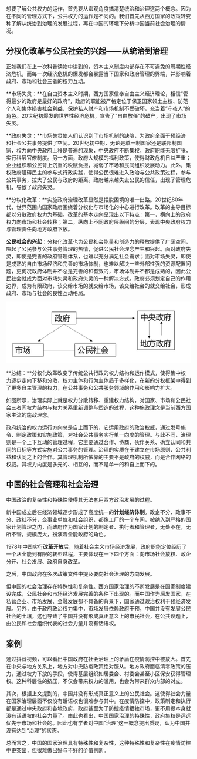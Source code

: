 ​        想要了解公共权力的运作，首先要从宏观角度搞清楚统治和治理这两个概念。因为在不同的管理方式下，公共权力的运作是不同的。我们首先从西方国家的政策转变种了解从统治到治理的发展过程，再在中国的环境下分析中国当前社会治理的情况。

## 分权化改革与公民社会的兴起——从统治到治理

正如我们在上一次科普读物中讲到的，资本主义制度内部存在不可避免的周期性经济危机，而每一次经济危机的爆发都会暴露当下国家和政府管理的弊端，并影响着政府、市场和社会三者的权力互动。

**市场失灵：**在自由资本主义时期，西方国家信奉自由主义经济理论，相信“管得最少的政府是最好的政府”，政府的职能被严格定位于保卫国家领土主权、防范个人和集体损害社会利益、保护私人财产和市场机制不受破坏，充当着“守夜人”的角色。20世纪初爆发的世界性经济危机，宣告了“自由放任”的破产，出现了市场失灵。

**政府失灵：**市场失灵使人们认识到了市场机制的缺陷，为政府全面干预经济和社会公共事务提供了空间。20世纪初中期，无论是单一制国家还是联邦制国家，权力向中央政府上移是普遍的现象，中央政府不断集权，政府职能无限扩张，实行科层官僚制度。另一方面，政府大规模的福利政策，使得财政危机日益严重；企业组织和公民背上沉重的税赋负担，减弱了市场和民间组织发展动力。此外，集权政府阻碍民主的参与式行政实践，使得公民很难进入政治与公共政策过程，参与公共事务，拉大了公民与政府的距离。政府越来越失去公民的信任，出现了管理危机，导致了政府失灵。

**分权化改革：**实施政府治理改革显然是摆脱困境的唯一出路。20世纪80年代，世界范围内国家政府围绕着分权化与市场化的中心进行改革。改革的主导目标都以分散政府权力为基础。改革的基本走向呈现出以下特点：第一，横向上的政府权力向市场和社会转移；第二，纵向上不同政府层级间的分层，表现中央政府权力与管理责任向地方政府下放。

**公民社会的兴起**：分权化改革也为公民社会能量和创造力的释放提供了广阔空间，唤起了公民参与公共事务管理的热情，促进公民社会理念产生和兴起。面对政府失灵，即使是完善的政府管理体系，也难以充分满足社会需求；面对市场失灵，即使是成熟的自由市场经济和完善的市场体制，也难以解决一些外部性强的资源配置问题，更何况政府体制并不总是完善的和有效的，市场体制并不都是成熟的，因此公民社会就成为面对市场失灵和政府失灵的一种解决方式。政府必须划定自己的作用边界，成为有限政府，该交给市场的就交给市场，该交给社会的就交给社会，形成政府、市场与社会的良性互动格局。

![image-20220810150935162](分权化改革与公民社会的兴起——从统治到治理.assets/image-20220810150935162.png)

**总结：**分权化改革改变了传统公共行政的权力结构和运作模式，使得集中权力逐步走向下移和分散，权力主体和行为主体趋于多样化，在新的分权框架中得到了更多自主管理的权力，在公共事务和公共服务领域的作用和影响力扩大。

如图所示，治理实际上就是权力分散转移、重建权力结构，对国家、市场和公民社会三者间权力结构与权力关系重新调整与塑造的过程，这种施政理念是当前西方国家主流的施政理念。

政府统治的权力运行方向总是自上而下的，它运用政府的政治权威，通过发号施令、制定政策和实施政策，对社会公共事务实行单一向度的管理。与此不同，治理则是一个上下互动的管理过程，它主要通过合作、协商、伙伴关系、确立认同和共同的目标等方式实施对公共事务的管理。治理的实质在于建立在市场原则、公共利益和认同之上的合作。其管理机制所依靠的主要不是政府的权威，而是合作网络的权威。其权力向度是多元的、相互的，而不是单一的和自上而下的。

## 中国的社会管理和社会治理

中国政治的复杂性和特殊性使得其无法套用西方政治发展的过程。

新中国成立后在经济领域逐步形成了高度统一的**计划经济体制**。政企不分、政事不分、政社不分，企事业单位和社会组织，都像工厂的一个车间，被纳入到严格的国家计划管理之内，而政府作为国家计划的制定者、执行者和管理者，无处不在，无所不管，规模庞大，扮演着全能政府的角色。

1978年中国实行**改革开放**后，随着社会主义市场经济发展，政府职能定位经历了一个从全能到有限的转型过程，主要体现在一下四个方面：向市场社会放权、政企分开、社会发展、政府自身改革。

之后，中国政府在多次政策文件中提及要向社会治理的方向发展。

但中国的社会治理存在特殊性和复杂性。西方国家治理的不断发展是在国家制度建设完成，公民社会和市场经济发展完善的条件下出现的。而中国作为后发国家，在私营企业、市场发展、金融发展都不具备的背景下，国家通过政治权利干预经济发展。另外，由于政府政治权力集中，市场发展依赖政府干预，中国并没有发展公民社会的土壤，这也导致了中国并没有形成真正意义上的市民社会，在公共议题上，由公民和社会组织代表的社会力量并没有话语权。

## 案例

通过抖音视频，可以看出中国政府在社会治理上的矛盾在疫情防控中被放大。首先在中央与地方关系上，地方对中央防疫政策绝对服从。地方政府面临清零政策的压力，通过权力下放的手段，使得基层组织如居委会、村委会甚至小区保安获得管理权。这种科层性的挤压，不仅会带来权力的滥用，也会为带来群众内部的对立。

其次，根据上文提到的，中国并没有形成真正意义上的公民社会。这使得社会力量在国家治理层面不仅没有话语权也很难参与其中。在疫情防控中，政策制定和执行都是通过中央政府和各地政府，政府甚至为了防控疫情牺牲市场，更不用提本身就没有话语权的社会力量了。由此也看出，中国国家治理的特殊性，政府集权是远远优先于市场和社会的。因此也有学者对中国“治理”这一概念提出质疑，认为中国并没有达到“治理”的状态。

总而言之，中国的国家治理具有特殊性和复杂性，这种特殊性和复杂性在疫情防控中更突出，但很难做出好与不好的价值判断。













